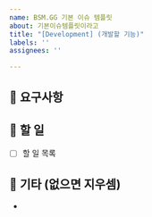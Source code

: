 ```yaml
---
name: BSM.GG 기본 이슈 템플릿
about: 기본이슈템플릿이라고
title: "[Development] (개발할 기능)"
labels: ''
assignees: ''

---
```


## 📕 요구사항

## 📜 할 일

- [ ] 할 일 목록

## 🎸 기타 (없으면 지우셈)

-
